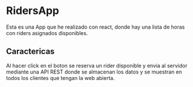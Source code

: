# RidersApp
Esta es una App que he realizado con react, donde hay una lista de horas con riders asignados disponibles.

## Caractericas
Al hacer click en el boton se reserva un rider disponible y envia al servidor mediante una API REST donde se almacenan los datos y se muestran en todos los clientes que tengan la web abierta.
